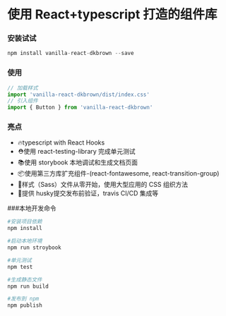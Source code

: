 # 使用 React+typescript 打造的组件库

### 安装试试
~~~js
npm install vanilla-react-dkbrown --save
~~~
### 使用
~~~js
// 加载样式
import 'vanilla-react-dkbrown/dist/index.css'
// 引入组件
import { Button } from 'vanilla-react-dkbrown'
~~~
### 亮点
* 🔥typescript with React Hooks
* ⛑️使用 react-testing-library 完成单元测试
* 📚使用 storybook 本地调试和生成文档页面
* 📦使用第三方库扩充组件-(react-fontawesome, react-transition-group)
* 🌹样式（Sass）文件从零开始，使用大型应用的 CSS 组织方法
* 🎉提供 husky提交发布前验证，travis CI/CD 集成等

###本地开发命令
```bash
#安装项目依赖
npm install

#启动本地环境
npm run stroybook

#单元测试
npm test

#生成静态文件
npm run build

#发布到 npm
npm publish
```

